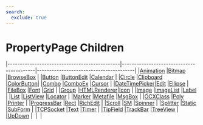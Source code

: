 ```yaml
---
search:
  exclude: true
---
```


<h1 class="heading"><span class="name">PropertyPage Children</span></h1>

|----------------------------------------------|------------------------------------------|----------------------------------------|
|[Animation](../objects/animation.md)          |[Bitmap](../objects/bitmap.md)            |[BrowseBox](../objects/browsebox.md)    |
|[Button](../objects/button.md)                |[ButtonEdit](../objects/buttonedit.md)    |[Calendar](../objects/calendar.md)      |
|[Circle](../objects/circle.md)                |[Clipboard](../objects/clipboard.md)      |[ColorButton](../objects/colorbutton.md)|
|[Combo](../objects/combo.md)                  |[ComboEx](../objects/comboex.md)          |[Cursor](../objects/cursor.md)          |
|[DateTimePicker](../objects/datetimepicker.md)|[Edit](../objects/edit.md)                |[Ellipse](../objects/ellipse.md)        |
|[FileBox](../objects/filebox.md)              |[Font](../objects/font.md)                |[Grid](../objects/grid.md)              |
|[Group](../objects/group.md)                  |[HTMLRenderer](../objects/htmlrenderer.md)|[Icon](../objects/icon.md)              |
|[Image](../objects/image.md)                  |[ImageList](../objects/imagelist.md)      |[Label](../objects/label.md)            |
|[List](../objects/list.md)                    |[ListView](../objects/listview.md)        |[Locator](../objects/locator.md)        |
|[Marker](../objects/marker.md)                |[Metafile](../objects/metafile.md)        |[MsgBox](../objects/msgbox.md)          |
|[OCXClass](../objects/ocxclass.md)            |[Poly](../objects/poly.md)                |[Printer](../objects/printer.md)        |
|[ProgressBar](../objects/progressbar.md)      |[Rect](../objects/rect.md)                |[RichEdit](../objects/richedit.md)      |
|[Scroll](../objects/scroll.md)                |[SM](../objects/sm.md)                    |[Spinner](../objects/spinner.md)        |
|[Splitter](../objects/splitter.md)            |[Static](../objects/static.md)            |[SubForm](../objects/subform.md)        |
|[TCPSocket](../objects/tcpsocket.md)          |[Text](../objects/text.md)                |[Timer](../objects/timer.md)            |
|[TipField](../objects/tipfield.md)            |[TrackBar](../objects/trackbar.md)        |[TreeView](../objects/treeview.md)      |
|[UpDown](../objects/updown.md)                |&nbsp;                                    |&nbsp;                                  |
